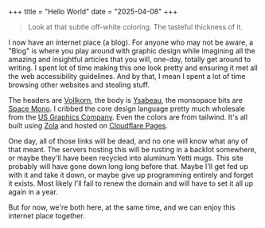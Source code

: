 +++
title = "Hello World"
date = "2025-04-08"
+++

> Look at that subtle off-white coloring. The tasteful thickness of it.

I now have an internet place (a blog). For anyone who may not be aware, a "Blog" is where you play around with graphic design while imagining all the amazing and insightful articles that you will, one-day, totally get around to writing. I spent lot of time making this one look pretty and ensuring it met all the web accessibility guidelines. And by that, I mean I spent a lot of time browsing other websites and stealing stuff.

The headers are [Vollkorn][1], the body is [Ysabeau][2], the monsopace bits are [Space Mono][3]. I cribbed the core design language pretty much wholesale from the [US Graphics Company][4]. Even the colors are from tailwind. It's all built using [Zola][5] and hosted on [Cloudflare Pages][6].

One day, all of those links will be dead, and no one will know what any of that meant. The servers hosting this will be rusting in a backlot somewhere, or maybe they'll have been recycled into aluminum Yetti mugs. This site probably will have gone down long long before that. Maybe I'll get fed up with it and take it down, or maybe give up programming entirely and forget it exists. Most likely I'll fail to renew the domain and will have to set it all up again in a year.

But for now, we're both here, at the same time, and we can enjoy this internet place together.

[1]: http://vollkorn-typeface.com
[2]: https://github.com/CatharsisFonts/Ysabeau
[3]: https://www.colophon-foundry.org/custom-projects/space-mono
[4]: https://usgraphics.com
[5]: https://www.getzola.org
[6]: https://pages.cloudflare.com
